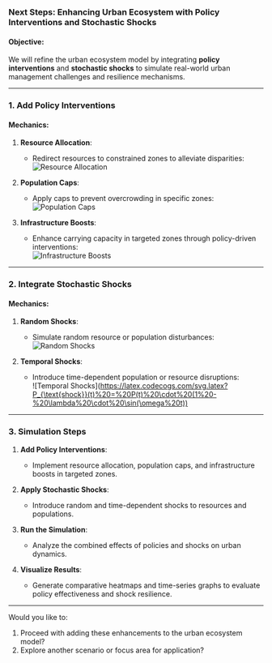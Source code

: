 ### **Next Steps: Enhancing Urban Ecosystem with Policy Interventions and Stochastic Shocks**

#### **Objective**:
We will refine the urban ecosystem model by integrating **policy interventions** and **stochastic shocks** to simulate real-world urban management challenges and resilience mechanisms.

---

### **1. Add Policy Interventions**

#### **Mechanics**:
1. **Resource Allocation**:
   - Redirect resources to constrained zones to alleviate disparities:  
     ![Resource Allocation](https://latex.codecogs.com/svg.latex?R_{\text{policy}}(x,%20y)%20=%20R(x,%20y)%20+%20\Delta%20R_{\text{policy}})

2. **Population Caps**:
   - Apply caps to prevent overcrowding in specific zones:  
     ![Population Caps](https://latex.codecogs.com/svg.latex?P_{\text{effective}}(x,%20y)%20=%20\min\left(P(x,%20y),%20P_{\text{cap}}\right))

3. **Infrastructure Boosts**:
   - Enhance carrying capacity in targeted zones through policy-driven interventions:  
     ![Infrastructure Boosts](https://latex.codecogs.com/svg.latex?K_{\text{boosted}}(x,%20y)%20=%20K(x,%20y)%20\cdot%20(1%20+%20\Delta%20K_{\text{policy}}))

---

### **2. Integrate Stochastic Shocks**

#### **Mechanics**:
1. **Random Shocks**:
   - Simulate random resource or population disturbances:  
     ![Random Shocks](https://latex.codecogs.com/svg.latex?R_{\text{shock}}%20=%20R(x,%20y)%20\cdot%20\left(1%20+%20\mathcal{N}(0,%20\sigma^2)\right))

2. **Temporal Shocks**:
   - Introduce time-dependent population or resource disruptions:  
     ![Temporal Shocks](https://latex.codecogs.com/svg.latex?P_{\text{shock}}(t)%20=%20P(t)%20\cdot%20(1%20-%20\lambda%20\cdot%20\sin(\omega%20t))

---

### **3. Simulation Steps**
1. **Add Policy Interventions**:
   - Implement resource allocation, population caps, and infrastructure boosts in targeted zones.

2. **Apply Stochastic Shocks**:
   - Introduce random and time-dependent shocks to resources and populations.

3. **Run the Simulation**:
   - Analyze the combined effects of policies and shocks on urban dynamics.

4. **Visualize Results**:
   - Generate comparative heatmaps and time-series graphs to evaluate policy effectiveness and shock resilience.

---

Would you like to:
1. Proceed with adding these enhancements to the urban ecosystem model?
2. Explore another scenario or focus area for application?
